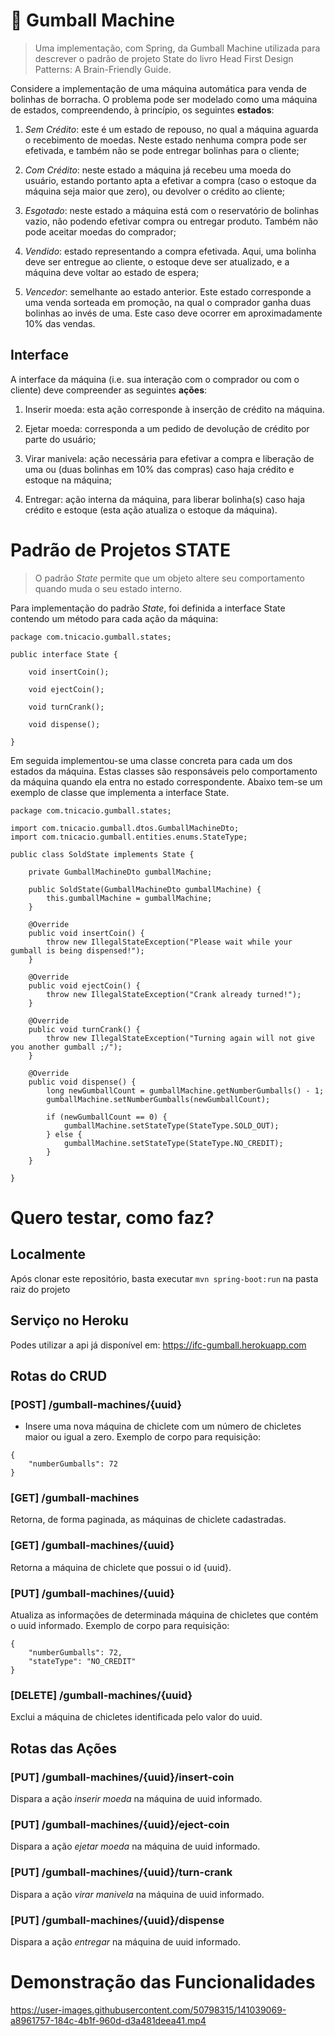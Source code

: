 # :candy: Gumball Machine

> Uma implementação, com Spring, da Gumball Machine utilizada para descrever o padrão de projeto State do livro Head First Design Patterns: A Brain-Friendly Guide.

Considere a implementação de uma máquina automática
para venda de bolinhas de borracha. O problema pode ser modelado como uma
máquina de estados, compreendendo, à princípio, os seguintes **estados**:

1. *Sem Crédito*: este é um estado de repouso, no qual a máquina aguarda o
recebimento de moedas. Neste estado nenhuma compra pode ser efetivada, e
também não se pode entregar bolinhas para o cliente;

2. *Com Crédito*: neste estado a máquina já recebeu uma moeda do usuário, estando 
portanto apta a efetivar a compra (caso o estoque da máquina seja maior que zero), 
ou devolver o crédito ao cliente;

3. *Esgotado*: neste estado a máquina está com o reservatório de bolinhas vazio,
não podendo efetivar compra ou entregar produto. Também não pode aceitar
moedas do comprador;

4. *Vendido*: estado representando a compra efetivada. Aqui, uma bolinha deve
ser entregue ao cliente, o estoque deve ser atualizado, e a máquina deve voltar
ao estado de espera;

5. *Vencedor*: semelhante ao estado anterior. Este estado corresponde a uma
venda sorteada em promoção, na qual o comprador ganha duas bolinhas ao
invés de uma. Este caso deve ocorrer em aproximadamente 10% das vendas.

## Interface
A interface da máquina (i.e. sua interação com o comprador ou com o cliente)
deve compreender as seguintes **ações**:

1. Inserir moeda: esta ação corresponde à inserção de crédito na máquina.

2. Ejetar moeda: corresponda a um pedido de devolução de crédito por parte do usuário;

3. Virar manivela: ação necessária para efetivar a compra e liberação de uma ou
(duas bolinhas em 10% das compras) caso haja crédito e estoque na máquina;

4. Entregar: ação interna da máquina, para liberar bolinha(s) caso haja crédito
e estoque (esta ação atualiza o estoque da máquina).

# Padrão de Projetos STATE

> O padrão *State* permite que um objeto altere seu comportamento quando muda o seu estado interno. 

Para implementação do padrão *State*, foi definida a interface State contendo um método para cada ação da máquina:

```
package com.tnicacio.gumball.states;

public interface State {

    void insertCoin();

    void ejectCoin();

    void turnCrank();

    void dispense();

}

```

Em seguida implementou-se uma classe concreta para cada um dos estados da máquina. Estas classes são responsáveis pelo comportamento
da máquina quando ela entra no estado correspondente. Abaixo tem-se um exemplo de classe que implementa a interface State.

```
package com.tnicacio.gumball.states;

import com.tnicacio.gumball.dtos.GumballMachineDto;
import com.tnicacio.gumball.entities.enums.StateType;

public class SoldState implements State {

    private GumballMachineDto gumballMachine;

    public SoldState(GumballMachineDto gumballMachine) {
        this.gumballMachine = gumballMachine;
    }

    @Override
    public void insertCoin() {
        throw new IllegalStateException("Please wait while your gumball is being dispensed!");
    }

    @Override
    public void ejectCoin() {
        throw new IllegalStateException("Crank already turned!");
    }

    @Override
    public void turnCrank() {
        throw new IllegalStateException("Turning again will not give you another gumball ;/");
    }

    @Override
    public void dispense() {
        long newGumballCount = gumballMachine.getNumberGumballs() - 1;
        gumballMachine.setNumberGumballs(newGumballCount);

        if (newGumballCount == 0) {
            gumballMachine.setStateType(StateType.SOLD_OUT);
        } else {
            gumballMachine.setStateType(StateType.NO_CREDIT);
        }
    }

}
```

# Quero testar, como faz?
## Localmente
Após clonar este repositório, basta executar ```mvn spring-boot:run``` na pasta raiz do projeto

## Serviço no Heroku
Podes utilizar a api já disponível em: https://ifc-gumball.herokuapp.com

## Rotas do CRUD

### **[POST]** /gumball-machines/{uuid}
- Insere uma nova máquina de chiclete com um número de chicletes maior ou igual a zero. Exemplo de corpo para requisição:
```
{
    "numberGumballs": 72
}
```

### **[GET]** /gumball-machines
Retorna, de forma paginada, as máquinas de chiclete cadastradas.

### **[GET]** /gumball-machines/{uuid}
Retorna a máquina de chiclete que possui o id {uuid}. 

### **[PUT]** /gumball-machines/{uuid}
Atualiza as informações de determinada máquina de chicletes que contém o uuid informado. Exemplo de corpo para requisição:
```
{
    "numberGumballs": 72,
    "stateType": "NO_CREDIT"
}
```

### **[DELETE]** /gumball-machines/{uuid}
Exclui a máquina de chicletes identificada pelo valor do uuid.

## Rotas das Ações

### **[PUT]** /gumball-machines/{uuid}/insert-coin
Dispara a ação *inserir moeda* na máquina de uuid informado.

### **[PUT]** /gumball-machines/{uuid}/eject-coin
Dispara a ação *ejetar moeda* na máquina de uuid informado.

### **[PUT]** /gumball-machines/{uuid}/turn-crank
Dispara a ação *virar manivela* na máquina de uuid informado.

### **[PUT]** /gumball-machines/{uuid}/dispense
Dispara a ação *entregar* na máquina de uuid informado.


# Demonstração das Funcionalidades
https://user-images.githubusercontent.com/50798315/141039069-a8961757-184c-4b1f-960d-d3a481deea41.mp4


